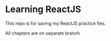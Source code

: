 # Learning ReactJS



This repo is for saving my ReactJS practice fies.


All chapters are on separate branch